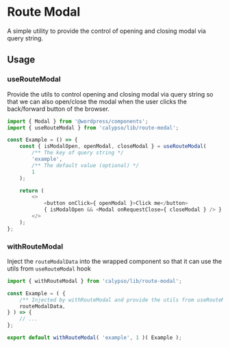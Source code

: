 # Route Modal

A simple utility to provide the control of opening and closing modal via query string.

## Usage

### useRouteModal

Provide the utils to control opening and closing modal via query string so that we can
also open/close the modal when the user clicks the back/forward button of the browser.

```js
import { Modal } from '@wordpress/components';
import { useRouteModal } from 'calypso/lib/route-modal';

const Example = () => {
	const { isModalOpen, openModal, closeModal } = useRouteModal(
		/** The key of query string */
		'example',
		/** The default value (optional) */
		1
	);

	return (
		<>
			<button onClick={ openModal }>Click me</button>
			{ isModalOpen && <Modal onRequestClose={ closeModal } /> }
		</>
	);
};
```

### withRouteModal

Inject the `routeModalData` into the wrapped component so that it can use the utils from `useRouteModal` hook

```js
import { withRouteModal } from 'calypso/lib/route-modal';

const Example = ( {
	/** Injected by withRouteModal and provide the utils from useRouteModal */
	routeModalData,
} ) => {
	// ...
};

export default withRouteModal( 'example', 1 )( Example );
```
